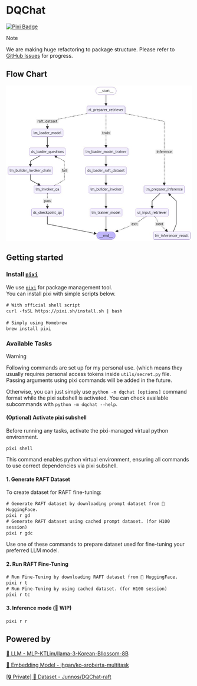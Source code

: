 # DQChat

[![Pixi Badge](https://img.shields.io/endpoint?url=https://raw.githubusercontent.com/prefix-dev/pixi/main/assets/badge/v0.json)](https://pixi.sh)

> [!NOTE]
> We are making huge refactoring to package structure. Please refer to [GitHub Issues](https://github.com/junnoslab/DQChat-langGraph/issues) for progress.

## Flow Chart

![Flow Chart](graph.png)

## Getting started

### Install [`pixi`](https://pixi.sh/latest/)

We use [`pixi`](https://pixi.sh/latest/) for package management tool.\
You can install pixi with simple scripts below.

```shell
# With official shell script
curl -fsSL https://pixi.sh/install.sh | bash

# Simply using Homebrew
brew install pixi
```

### Available Tasks

> [!Warning]
> Following commands are set up for my personal use. (which means they usually requires personal access tokens inside `utils/secret.py` file.\
> Passing arguments using pixi commands will be added in the future.
> 
> Otherwise, you can just simply use `python -m dqchat [options]` command format while the pixi subshell is activated. You can check available subcommands with `python -m dqchat --help`.

#### (Optional) Activate pixi subshell

Before running any tasks, activate the pixi-managed virtual python environment.

```shell
pixi shell
```

This command enables python virtual environment, ensuring all commands to use correct dependencies via pixi subshell.

#### 1. Generate RAFT Dataset

To create dataset for RAFT fine-tuning:

```shell
# Generate RAFT dataset by downloading prompt dataset from 🤗 HuggingFace.
pixi r gd
# Generate RAFT dataset using cached prompt dataset. (for H100 session)
pixi r gdc
```

Use one of these commands to prepare dataset used for fine-tuning your preferred LLM model.

#### 2. Run RAFT Fine-Tuning

```shell
# Run Fine-Tuning by downloading RAFT dataset from 🤗 HuggingFace.
pixi r t
# Run Fine-Tuning by using cached dataset. (for H100 session)
pixi r tc
```

#### 3. Inference mode (🚧 WIP)

```shell
pixi r r
```

## Powered by

[🤗 LLM - MLP-KTLim/llama-3-Korean-Bllossom-8B](https://huggingface.co/MLP-KTLim/llama-3-Korean-Bllossom-8B)

[🤗 Embedding Model - jhgan/ko-sroberta-multitask](https://huggingface.co/jhgan/ko-sroberta-multitask)

[\[🔒 Private\] 🤗 Dataset - Junnos/DQChat-raft](https://huggingface.co/datasets/Junnos/DQChat-raft)
